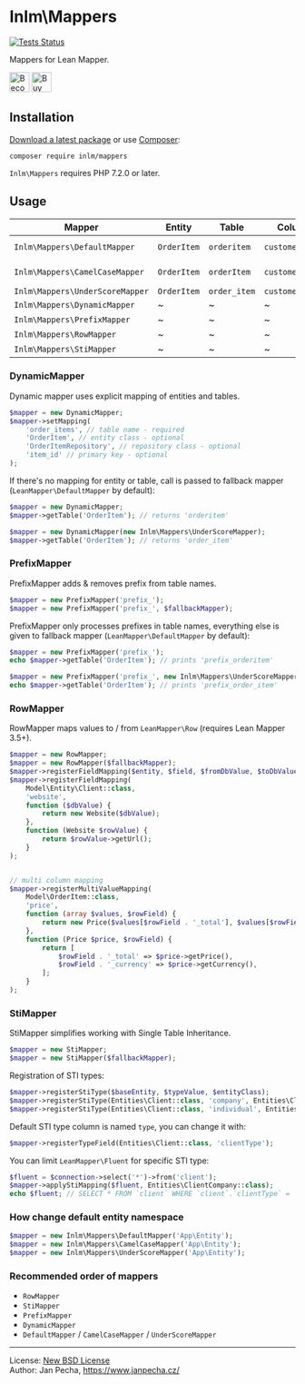 
# Inlm\Mappers

[![Tests Status](https://github.com/inlm/mappers/workflows/Tests/badge.svg)](https://github.com/inlm/mappers/actions)

Mappers for Lean Mapper.

<a href="https://www.patreon.com/bePatron?u=9680759"><img src="https://c5.patreon.com/external/logo/become_a_patron_button.png" alt="Become a Patron!" height="35"></a>
<a href="https://www.paypal.me/janpecha/1eur"><img src="https://buymecoffee.intm.org/img/button-paypal-white.png" alt="Buy me a coffee" height="35"></a>


Installation
------------

[Download a latest package](https://github.com/inlm/mappers/releases) or use [Composer](http://getcomposer.org/):

```
composer require inlm/mappers
```

`Inlm\Mappers` requires PHP 7.2.0 or later.


## Usage

| Mapper                          | Entity      | Table        |  Column         | Note
|---------------------------------|-------------|--------------|-----------------|------------------
| `Inlm\Mappers\DefaultMapper`    | `OrderItem` | `orderitem`  | `customerName`  | *only extends `LeanMapper\DefaultMapper`*
| `Inlm\Mappers\CamelCaseMapper`  | `OrderItem` | `orderItem`  | `customerName`  | There is [issue](https://dev.mysql.com/doc/refman/5.5/en/identifier-case-sensitivity.html) for MySQL on OS Windows.
| `Inlm\Mappers\UnderScoreMapper` | `OrderItem` | `order_item` | `customer_name` |
| `Inlm\Mappers\DynamicMapper`    | ~           | ~            | ~               | See below.
| `Inlm\Mappers\PrefixMapper`     | ~           | ~            | ~               | See below.
| `Inlm\Mappers\RowMapper`        | ~           | ~            | ~               | See below.
| `Inlm\Mappers\StiMapper`        | ~           | ~            | ~               | See below.


### DynamicMapper

Dynamic mapper uses explicit mapping of entities and tables.

``` php
$mapper = new DynamicMapper;
$mapper->setMapping(
	'order_items', // table name - required
	'OrderItem', // entity class - optional
	'OrderItemRepository', // repository class - optional
	'item_id' // primary key - optional
);
```

If there's no mapping for entity or table, call is passed to fallback mapper (`LeanMapper\DefaultMapper` by default):

``` php
$mapper = new DynamicMapper;
$mapper->getTable('OrderItem'); // returns 'orderitem'

$mapper = new DynamicMapper(new Inlm\Mappers\UnderScoreMapper);
$mapper->getTable('OrderItem'); // returns 'order_item'
```


### PrefixMapper

PrefixMapper adds & removes prefix from table names.

``` php
$mapper = new PrefixMapper('prefix_');
$mapper = new PrefixMapper('prefix_', $fallbackMapper);
```

PrefixMapper only processes prefixes in table names, everything else is given to fallback mapper (`LeanMapper\DefaultMapper` by default):

``` php
$mapper = new PrefixMapper('prefix_');
echo $mapper->getTable('OrderItem'); // prints 'prefix_orderitem'

$mapper = new PrefixMapper('prefix_', new Inlm\Mappers\UnderScoreMapper);
echo $mapper->getTable('OrderItem'); // prints 'prefix_order_item'
```


### RowMapper

RowMapper maps values to / from `LeanMapper\Row` (requires Lean Mapper 3.5+).

``` php
$mapper = new RowMapper;
$mapper = new RowMapper($fallbackMapper);
$mapper->registerFieldMapping($entity, $field, $fromDbValue, $toDbValue);
$mapper->registerFieldMapping(
	Model\Entity\Client::class,
	'website',
	function ($dbValue) {
		return new Website($dbValue);
	},
	function (Website $rowValue) {
		return $rowValue->getUrl();
	}
);


// multi column mapping
$mapper->registerMultiValueMapping(
	Model\OrderItem::class,
	'price',
	function (array $values, $rowField) {
		return new Price($values[$rowField . '_total'], $values[$rowField . '_currency']);
	},
	function (Price $price, $rowField) {
		return [
			$rowField . '_total' => $price->getPrice(),
			$rowField . '_currency' => $price->getCurrency(),
		];
	}
);
```


### StiMapper

StiMapper simplifies working with Single Table Inheritance.

``` php
$mapper = new StiMapper;
$mapper = new StiMapper($fallbackMapper);
```

Registration of STI types:

``` php
$mapper->registerStiType($baseEntity, $typeValue, $entityClass);
$mapper->registerStiType(Entities\Client::class, 'company', Entities\ClientCompany::class);
$mapper->registerStiType(Entities\Client::class, 'individual', Entities\ClientIndividual::class);
```

Default STI type column is named `type`, you can change it with:

``` php
$mapper->registerTypeField(Entities\Client::class, 'clientType');
```

You can limit `LeanMapper\Fluent` for specific STI type:

``` php
$fluent = $connection->select('*')->from('client');
$mapper->applyStiMapping($fluent, Entities\ClientCompany::class);
echo $fluent; // SELECT * FROM `client` WHERE `client`.`clientType` = 'company'
```

### How change default entity namespace

``` php
$mapper = new Inlm\Mappers\DefaultMapper('App\Entity');
$mapper = new Inlm\Mappers\CamelCaseMapper('App\Entity');
$mapper = new Inlm\Mappers\UnderScoreMapper('App\Entity');
```


### Recommended order of mappers

* `RowMapper`
* `StiMapper`
* `PrefixMapper`
* `DynamicMapper`
* `DefaultMapper` / `CamelCaseMapper` / `UnderScoreMapper`


------------------------------

License: [New BSD License](license.md)
<br>Author: Jan Pecha, https://www.janpecha.cz/
